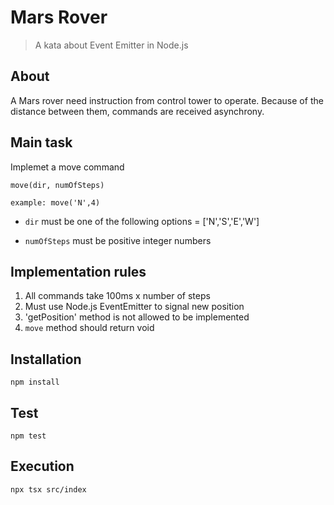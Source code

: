 # Mars Rover
> A kata about Event Emitter in Node.js 

## About
A Mars rover need instruction from control tower to operate. Because of the distance between them, commands are received asynchrony. 

## Main task
Implemet a move command

```
move(dir, numOfSteps)

example: move('N',4)
```
* `dir` must be one of the following options = ['N','S','E','W']

* `numOfSteps` must be positive integer numbers

## Implementation rules
1. All commands take 100ms x number of steps
2. Must use Node.js EventEmitter to signal new position
3. 'getPosition' method is not allowed to be implemented
4. `move` method should return void

## Installation
```
npm install
```
## Test
```
npm test
```

## Execution
```
npx tsx src/index
```

